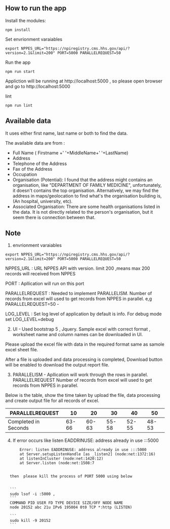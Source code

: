 ## How to run the app

Install the modules:

```
npm install
```

Set envrionment varaiables 

```
export NPPES_URL="https://npiregistry.cms.hhs.gov/api/?version=2.1&limit=200" PORT=5000 PARALLELREQUEST=50
```

Run the app  

```
npm run start
```

Appliction will be running at http://localhost:5000 , so please open browser and go to http://localhost:5000


lint 

```
npm run lint
```

## Available data

It uses either first name, last name or both to find the data.

The available data are from :

- Full Name ( Firstname +' '+MiddleName+' '+LastName)
- Address
- Telephone of the Address
- Fax of the Address
- Occupation
- Organisation (Potential): I found that the address might contains an organisation, like "DEPARTMENT OF FAMILY MEDICINE", unfortunately, it doesn't contains the top organisation. Alternatively, we may find the address in maps/geolocation to find what's the organisation building is, (An hospital, university, etc).
- Associated Organisation: There are some health organisations listed in the data. It is not directly related to the person's organisation, but it seem there is connection between that.

## Note

1) envrionment varaiables 

```
export NPPES_URL="https://npiregistry.cms.hhs.gov/api/?version=2.1&limit=200" PORT=5000 PARALLELREQUEST=50
```

NPPES_URL :  URL NPPES API with version. limit 200 ,means max 200 records will received from NPPES

PORT : Apllication will run on this port

PARALLELREQUEST : Needed to implement PARALLELISM. Number of records from excel will used to get records from NPPES in parallel. e,g PARALLELREQUEST=50 - 

LOG_LEVEL : Set log level  of application by default is info. For debug mode set LOG_LEVEL=debug

2) UI -  Used bootstrap 5 , Jquery. Sample excel with correct format , worksheet name and column names can be downloaded in UI. 

Please upload the excel file with data in the required format same as samole excel sheet file.

After a file is uploaded and data processing is completed, Download button will be enabled to download the output report file.

3) PARALLELISM -  Apllication will work through the rows in parallel. PARALLELREQUEST Number of records from excel will used to get records from NPPES in parallel.

Below is the table, show the time taken by upload the file, data processing and create output file for all records of excel.   

PARALLELREQUEST              | 10    | 20    | 30    | 40    | 50    | 
---                          | ---   | ---   | ---   | ---   | ---   |
Completed in Seconds         | 63-66 | 60-63 | 55-58 | 52-55 | 48-53 | 

4) If error occurs like listen EADDRINUSE: address already in use :::5000 

   ```
      Error: listen EADDRINUSE: address already in use :::5000
      at Server.setupListenHandle [as _listen2] (node:net:1372:16)
      at listenInCluster (node:net:1420:12)
      at Server.listen (node:net:1508:7 
  ```
 
    then  please kill the process of PORT 5000 using below 
    
    
    ```
    sudo lsof -i :5000 , 
    ```
    COMMAND PID USER FD TYPE DEVICE SIZE/OFF NODE NAME
    node 20152 abc 21u IPv6 195004 0t0 TCP *:http (LISTEN)
    
    ```
    sudo kill -9 20152
    ```

